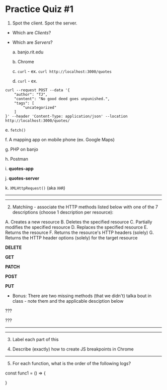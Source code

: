 # Practice Quiz #1

1) Spot the client. Spot the server.
- Which are *Clients*?
- Which are *Servers*?
  
  a. banjo.rit.edu


  b. Chrome


  c. `curl` - ex. `curl http://localhost:3000/quotes`


  d. `curl` - ex.

```
curl --request POST --data '{
    "author": "TJ",
    "content": "No good deed goes unpunished.",
    "tags": [
        "uncategorized"
    ]
}' --header 'Content-Type: application/json' --location http://localhost:3000/quotes/
```

  e. `fetch()`


  f. A mapping app on mobile phone (ex. Google Maps)


  g. PHP on banjo


  h. Postman


  i. **quotes-app**


  j. **quotes-server**


  k. `XMLHttpRequest()` (aka `XHR`)


---
---


2) Matchiing - associate the HTTP methods listed below with one of the 7 descriptions (choose 1 description per resource):

A. Creates a new resource
B. Deletes the specified resource
C. Partially modifies the specified resource
D. Replaces the specified resource
E. Returns the resource
F. Returns the resource's HTTP headers (solely)
G. Returns the HTTP header options (solely) for the target resource


**DELETE**

**GET**

**PATCH**

**POST**

**PUT**

- Bonus: There are two missing methods (that we didn't) talka bout in class - note them and the applicable desciption below
  
??? 

???


---
---

3) Label each part of this

  


5) Describe (exactly) how to create JS breakpoints in Chrome



---

5) For each function, what is the order of the following logs?


const func1 = () => {
  

}
